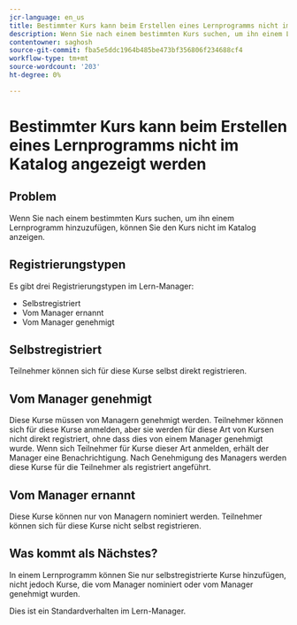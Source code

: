 ```yaml
---
jcr-language: en_us
title: Bestimmter Kurs kann beim Erstellen eines Lernprogramms nicht im Katalog angezeigt werden
description: Wenn Sie nach einem bestimmten Kurs suchen, um ihn einem Lernprogramm hinzuzufügen, können Sie den Kurs nicht im Katalog anzeigen.
contentowner: saghosh
source-git-commit: fba5e5ddc1964b485be473bf356806f234688cf4
workflow-type: tm+mt
source-wordcount: '203'
ht-degree: 0%

---
```




# Bestimmter Kurs kann beim Erstellen eines Lernprogramms nicht im Katalog angezeigt werden

## Problem

Wenn Sie nach einem bestimmten Kurs suchen, um ihn einem Lernprogramm hinzuzufügen, können Sie den Kurs nicht im Katalog anzeigen.

## Registrierungstypen

Es gibt drei Registrierungstypen im Lern-Manager:

* Selbstregistriert
* Vom Manager ernannt
* Vom Manager genehmigt

## Selbstregistriert

Teilnehmer können sich für diese Kurse selbst direkt registrieren.

## Vom Manager genehmigt

Diese Kurse müssen von Managern genehmigt werden. Teilnehmer können sich für diese Kurse anmelden, aber sie werden für diese Art von Kursen nicht direkt registriert, ohne dass dies von einem Manager genehmigt wurde. Wenn sich Teilnehmer für Kurse dieser Art anmelden, erhält der Manager eine Benachrichtigung. Nach Genehmigung des Managers werden diese Kurse für die Teilnehmer als registriert angeführt.

## Vom Manager ernannt

Diese Kurse können nur von Managern nominiert werden. Teilnehmer können sich für diese Kurse nicht selbst registrieren.

## Was kommt als Nächstes?

In einem Lernprogramm können Sie nur selbstregistrierte Kurse hinzufügen, nicht jedoch Kurse, die vom Manager nominiert oder vom Manager genehmigt wurden.

Dies ist ein Standardverhalten im Lern-Manager.
